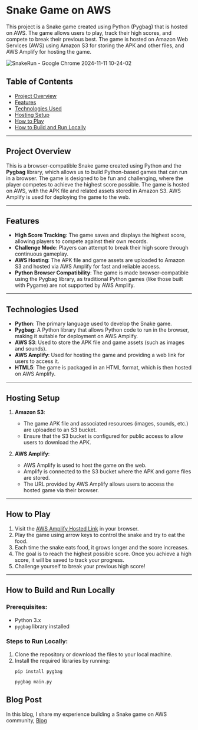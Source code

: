 # Snake Game on AWS

This project is a Snake game created using Python (Pygbag) that is hosted on AWS. The game allows users to play, track their high scores, and compete to break their previous best. The game is hosted on Amazon Web Services (AWS) using Amazon S3 for storing the APK and other files, and AWS Amplify for hosting the game.

![SnakeRun - Google Chrome 2024-11-11 10-24-02](https://github.com/user-attachments/assets/1f7dd37c-1afe-4d11-8287-4839423c0c0a)

## Table of Contents

- [Project Overview](#project-overview)
- [Features](#features)
- [Technologies Used](#technologies-used)
- [Hosting Setup](#hosting-setup)
- [How to Play](#how-to-play)
- [How to Build and Run Locally](#how-to-build-and-run-locally)
---

## Project Overview

This is a browser-compatible Snake game created using Python and the **Pygbag** library, which allows us to build Python-based games that can run in a browser. The game is designed to be fun and challenging, where the player competes to achieve the highest score possible. The game is hosted on AWS, with the APK file and related assets stored in Amazon S3. AWS Amplify is used for deploying the game to the web.

---

## Features

- **High Score Tracking**: The game saves and displays the highest score, allowing players to compete against their own records.
- **Challenge Mode**: Players can attempt to break their high score through continuous gameplay.
- **AWS Hosting**: The APK file and game assets are uploaded to Amazon S3 and hosted via AWS Amplify for fast and reliable access.
- **Python Browser Compatibility**: The game is made browser-compatible using the Pygbag library, as traditional Python games (like those built with Pygame) are not supported by AWS Amplify.

---

## Technologies Used

- **Python**: The primary language used to develop the Snake game.
- **Pygbag**: A Python library that allows Python code to run in the browser, making it suitable for deployment on AWS Amplify.
- **AWS S3**: Used to store the APK file and game assets (such as images and sounds).
- **AWS Amplify**: Used for hosting the game and providing a web link for users to access it.
- **HTML5**: The game is packaged in an HTML format, which is then hosted on AWS Amplify.

---

## Hosting Setup

1. **Amazon S3**: 
   - The game APK file and associated resources (images, sounds, etc.) are uploaded to an S3 bucket.
   - Ensure that the S3 bucket is configured for public access to allow users to download the APK.

2. **AWS Amplify**:
   - AWS Amplify is used to host the game on the web.
   - Amplify is connected to the S3 bucket where the APK and game files are stored.
   - The URL provided by AWS Amplify allows users to access the hosted game via their browser.

---

## How to Play

1. Visit the [AWS Amplify Hosted Link](#link-to-your-game) in your browser.
2. Play the game using arrow keys to control the snake and try to eat the food.
3. Each time the snake eats food, it grows longer and the score increases.
4. The goal is to reach the highest possible score. Once you achieve a high score, it will be saved to track your progress.
5. Challenge yourself to break your previous high score!

---

## How to Build and Run Locally

### Prerequisites:
- Python 3.x
- `pygbag` library installed

### Steps to Run Locally:
1. Clone the repository or download the files to your local machine.
2. Install the required libraries by running:
   ```
   pip install pygbag
   ```
   ```
   pygbag main.py
   ```


## Blog Post

In this blog, I share my experience building a Snake game on AWS community,
[Blog](https://community.aws/content/2oihEHpCEtgHaTAIyfdBNKfKW2v)

